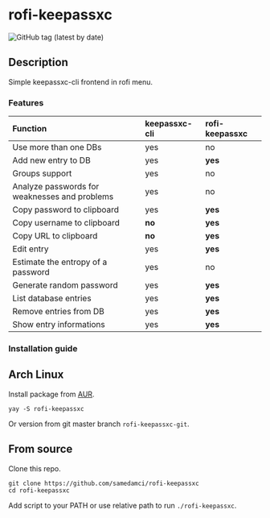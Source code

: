 # rofi-keepassxc
![GitHub tag (latest by date)](https://img.shields.io/github/v/tag/samedamci/rofi-keepassxc?label=ver&logo=github&style=for-the-badge)
## Description
Simple keepassxc-cli frontend in rofi menu.

### Features
Function | keepassxc-cli | rofi-keepassxc
:--- | :--- | :---
Use more than one DBs | yes | no
Add new entry to DB | yes | **yes**
Groups support | yes | no
Analyze passwords for weaknesses and problems | yes | no
Copy password to clipboard | yes | **yes**
Copy username to clipboard | **no**| **yes**
Copy URL to clipboard | **no** | **yes**
Edit entry | yes | **yes**
Estimate the entropy of a password | yes | no
Generate random password | yes | **yes**
List database entries | yes | **yes**
Remove entries from DB | yes | **yes**
Show entry informations | yes | **yes**

### Installation guide
## Arch Linux
Install package from [AUR](https://aur.archlinux.org/packages/rofi-keepassxc/).
```shell
yay -S rofi-keepassxc
```
Or version from git master branch `rofi-keepassxc-git`.
## From source
Clone this repo.
```shell
git clone https://github.com/samedamci/rofi-keepassxc
cd rofi-keepassxc
```
Add script to your PATH or use relative path to run `./rofi-keepassxc`.
